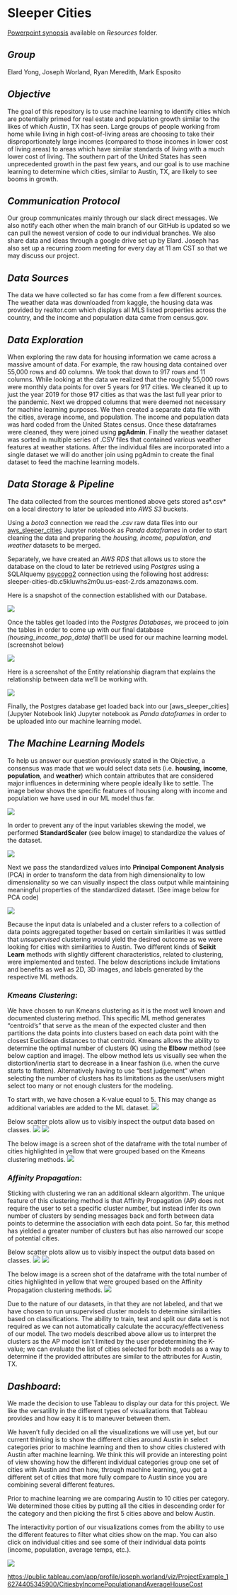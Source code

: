 # Sleeper Cities

[Powerpoint synopsis](https://github.com/marke0816/Sleeper_Cities/blob/main/Resources/Sleeper_Cities_Analysis.pptx) available on *Resources* folder.

## *Group*

Elard Yong, Joseph Worland, Ryan Meredith, Mark Esposito

## *Objective*

The goal of this repository is to use machine learning to identify cities which are potentially primed for real estate and population growth similar to the likes of which Austin, TX has seen.  Large groups of people working from home while living in high cost-of-living areas are choosing to take their disproportionately large incomes (compared to those incomes in lower cost of living areas) to areas which have similar standards of living with a much lower cost of living.  The southern part of the United States has seen unprecedented growth in the past few years, and our goal is to use machine learning to determine which cities, similar to Austin, TX, are likely to see booms in growth.

## *Communication Protocol*

Our group communicates mainly through our slack direct messages. We also notify each other when the main branch of our GitHub is updated so we can pull the newest version of code to our individual branches.  We also share data and ideas through a google drive set up by Elard.  Joseph has also set up a recurring zoom meeting for every day at 11 am CST so that we may discuss our project.  

## *Data Sources*

The data we have collected so far has come from a few different sources.  The weather data was downloaded from kaggle, the housing data was provided by realtor.com which displays all MLS listed properties across the country, and the income and population data came from census.gov.

## *Data Exploration*

When exploring the raw data for housing information we came across a massive amount of data. For example, the raw housing data contained over 55,000 rows and 40 columns. We took that down to 917 rows and 11 columns. While looking at the data we realized that the roughly 55,000 rows were monthly data points for over 5 years for 917 cities. We cleaned it up to just the year 2019 for those 917 cities as that was the last full year prior to the pandemic. Next we dropped columns that were deemed not necessary for machine learning purposes. We then created a separate data file with the cities, average income, and population. The income and population data was hard coded from the United States census. Once these dataframes were cleaned, they were joined using **pgAdmin**. Finally the weather dataset was sorted in multiple series of .CSV files that contained various weather features at weather stations. After the individual files are incorporated into a single dataset we will do another join using pgAdmin to create the final dataset to feed the machine learning models. 




## *Data Storage & Pipeline*

The data collected from the sources mentioned above gets stored as*.csv* on a local directory to later be uploaded into *AWS S3* buckets. 

Using a *boto3* connection we read the *.csv* raw data files into our [aws_sleeper_cities](https://github.com/marke0816/Sleeper_Cities/blob/triangle/jupyter_notebooks/aws_sleeper_cities.ipynb) Jupyter notebook as *Panda dataframes* in order to start cleaning the data and preparing the *housing, income, population, and weather* datasets to be merged. 

Separately, we have created an *AWS RDS* that allows us to store the database on the cloud to later be retrieved using *Postgres* using a SQLAlquemy [psycopg2](https://www.psycopg.org/docs/) connection using the following host address:  sleeper-cities-db.c5kluwhs2m0u.us-east-2.rds.amazonaws.com. 

Here is a snapshot of the connection established with our Database. 

![](../Resources/screenshots/postgres-SQLalchemy%20string%20connectio.png)

Once the tables get loaded into the *Postgres Databases*, we proceed to join the tables in order to come up with our final database *(housing_income_pop_data)* that’ll be used for our machine learning model. (screenshot below) 

![](../Resources/screenshots/postgres_tables_join.png)

Here is a screenshot of the Entity relationship diagram that explains the relationship between data we’ll be working with.  

![](../Resources/screenshots/Updated_schema_example_07_31.png)

Finally, the Postgres database get loaded back into our [aws_sleeper_cities](Jupyter Notebook link) Jupyter notebook as *Panda dataframes* in order to be uploaded into our machine learning model. 

## *The Machine Learning Models*

To help us answer our question previously stated in the Objective, a consensus was made that we would select data sets (i.e. **housing**, **income**, **population**, and **weather**) which contain attributes that are considered major influences in determining where people ideally like to settle. The image below shows the specific features of housing along with income and population we have used in our ML model thus far. 

![](../Resources/screenshots/ML_Variables.PNG)  

In order to prevent any of the input variables skewing the model, we performed **StandardScaler** (see below image) to standardize the values of the dataset. 

![](../Resources/screenshots/StandardScaler.PNG)

Next we pass the standardized values into **Principal Component Analysis** (PCA) in order to transform the data from high dimensionality to low dimensionality so we can visually inspect the class output while maintaining meaningful properties of the standardized dataset. (See image below for PCA code)

![](../Resources/screenshots/PCA.PNG)     

Because the input data is unlabeled and a cluster refers to a collection of data points aggregated together based on certain similarities it was settled that *unsupervised* clustering would yield the desired outcome as we were looking for cities with similarities to Austin. Two different kinds of **Scikit Learn** methods with slightly different characteristics, related to clustering, were implemented and tested. The below descriptions include limitations and benefits as well as 2D, 3D images, and labels generated by the respective ML methods.   

### ***Kmeans Clustering***:

We have chosen to run Kmeans clustering as it is the most well known and documented clustering method. This specific ML method generates “centroid’s” that serve as the mean of the expected cluster and then partitions the data points into clusters based on each data point with the closest Euclidean distances to that centroid. Kmeans allows the ability to determine the optimal number of clusters (K) using the **Elbow** method (see below caption and image). The elbow method lets us visually see when the distortion/inertia start to decrease in a linear fashion (i.e. when the curve starts to flatten). Alternatively having to use “best judgement” when selecting the number of clusters has its limitations as the user/users might select too many or not enough clusters for the modeling. 

To start with, we have chosen a K-value equal to 5. This may change as additional variables are added to the ML dataset. 
![](../Resources/screenshots/elbow_curve_housing.png)

Below scatter plots allow us to visibly inspect the output data based on classes. 
![](../Resources/screenshots/Kmeans_2D_housing.png)
![](../Resources/screenshots/Kmeans_3D_housing.png)

The below image is a screen shot of the dataframe with the total number of cities highlighted in yellow that were grouped based on the Kmeans clustering methods. 
![](../Resources/screenshots/Kmeans_OutPut_df.PNG)


### ***Affinity Propagation***:

Sticking with clustering we ran an additional sklearn algorithm. The unique feature of this clustering method is that Affinity Propagation (AP) does not require the user to set a specific cluster number, but instead infer its own number of clusters by sending messages back and forth between data points to determine the association with each data point. So far, this method has yielded a greater number of clusters but has also narrowed our scope of potential cities.


Below scatter plots allow us to visibly inspect the output data based on classes. 
![](../Resources/screenshots/Affinity_2D_housing.png)
![](../Resources/screenshots/Affinity_3D_housing.png)

The below image is a screen shot of the dataframe with the total number of cities highlighted in yellow that were grouped based on the Affinity Propagation clustering methods. 
![](../Resources/screenshots/Affinity_OutPut_df.PNG)


Due to the nature of our datasets, in that they are not labeled, and that we have chosen to run unsupervised cluster models to determine similarities based on classifications. The ability to train, test and split our data set is not required as we can not automatically calculate the accuracy/effectiveness of our model. The two models described above allow us to interpret the clusters as the AP model isn't limited by the user predetermining the K-value; we can evaluate the list of cities selected for both models as a way to determine if the provided attributes are similar to the attributes for Austin, TX. 


## ***Dashboard***:

We made the decision to use Tableau to display our data for this project. We like the versatility in the different types of visualizations that Tableau provides and how easy it is to maneuver between them. 

We haven’t fully decided on all the visualizations we will use yet, but our current thinking is to show the different cities around Austin in select categories prior to machine learning and then to show cities clustered with Austin after machine learning. We think this will provide an interesting point of view showing how the different individual categories group one set of cities with Austin and then how, through machine learning, you get a different set of cities that more fully compare to Austin since you are combining several different features. 

Prior to machine learning we are comparing Austin to 10 cities per category. We determined those cities by putting all the cities in descending order for the category and then picking the first 5 cities above and below Austin. 

The interactivity portion of our visualizations comes from the ability to use the different features to filter what cities show on the map. You can also click on individual cities and see some of their individual data points (income, population, average temps, etc.). 

![](../Resources/screenshots/Dashboard_Example.png)

https://public.tableau.com/app/profile/joseph.worland/viz/ProjectExample_16274405345900/CitiesbyIncomePopulationandAverageHouseCost
